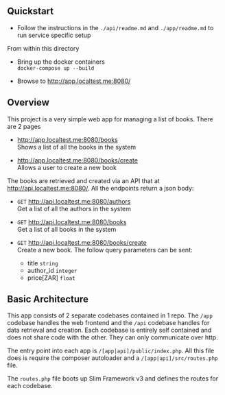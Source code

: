 ## Quickstart

- Follow the instructions in the `./api/readme.md` and `./app/readme.md` to run service specific setup 

From within this directory

- Bring up the docker containers \
`docker-compose up --build`

- Browse to http://app.localtest.me:8080/

## Overview

This project is a very simple web app for managing a list of books. There are 2 pages

- http://app.localtest.me:8080/books \
Shows a list of all the books in the system

- http://app.localtest.me:8080/books/create \
Allows a user to create a new book

The books are retrieved and created via an API that at http://api.localtest.me:8080/. All the endpoints return a json
body:

- `GET` http://api.localtest.me:8080/authors \
Get a list of all the authors in the system

- `GET` http://api.localtest.me:8080/books \
Get a list of all books in the system

- `GET` http://api.localtest.me:8080/books/create \
Create a new book. The follow query parameters can be sent:
    - title  `string`
    - author_id `integer`
    - price[ZAR] `float`

## Basic Architecture

This app consists of 2 separate codebases contained in 1 repo. The `/app` codebase handles the web frontend and the
`/api` codebase handles for data retrieval and creation. Each codebase is entirely self contained and does not share
code with the other. They can only communicate over http.

The entry point into each app is `/[app|api]/public/index.php`. All this file does is require the composer autoloader
and a `/[app|api]/src/routes.php` file.

The `routes.php` file boots up Slim Framework v3 and defines the routes for each codebase.